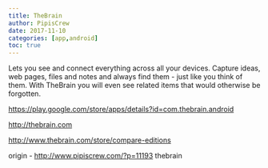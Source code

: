 ```yaml
---
title: TheBrain
author: PipisCrew
date: 2017-11-10
categories: [app,android]
toc: true
---
```


Lets you see and connect everything across all your devices. Capture ideas, web pages, files and notes and always find them - just like you think of them. With TheBrain you will even see related items that would otherwise be forgotten. 

https://play.google.com/store/apps/details?id=com.thebrain.android

http://thebrain.com

http://www.thebrain.com/store/compare-editions

origin - http://www.pipiscrew.com/?p=11193 thebrain